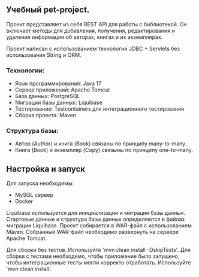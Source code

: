 ## Учебный pet-project.

Проект представляет из себя REST API для работы с библиотекой. Он включает методы для добавления, получения, редактирования и удаления информации об авторах, книгах и их экземплярах.

Проект написан с использованием технологий JDBC + Servlets без использования String и ORM.

### Технологии:

- Язык программирования: Java 17
- Сервер приложений: Apache Tomcat
- База данных: PostgreSQL
- Миграции базы данных: Liquibase
- Тестирование: Testcontainers для интеграционного тестирования
- Сборка проекта: Maven

### Структура базы: 
- Автор (Author) и книга (Book) связаны по принципу many-to-many.
- Книга (Book) и экземпляр (Copy) связыны по принципу one-to-many.

## Настройка и запуск
Для запуска необходимы:
- MySQL сервер
- Docker

Liquibase используется для инициализации и миграции базы данных. Стартовые данные и структура базы данных определяются в файлах миграции Liquibase.
Проект собирается в WAR-файл с использованием Maven.
Собранный WAR-файл необходимо развернуть на сервере Apache Tomcat.

Для сборки без тестов. Используйте 'mvn clean install -DskipTests'.
Для сборки с тестами необходимо, чтобы приложение было запущено, чтобы интеграционные тесты могли корректо отработать. Используйте 'mvn clean install'.